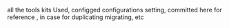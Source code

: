 
all the tools kits Used, configged configurations 
setting, committed here for reference ,  in case for duplicating
migrating, etc  
